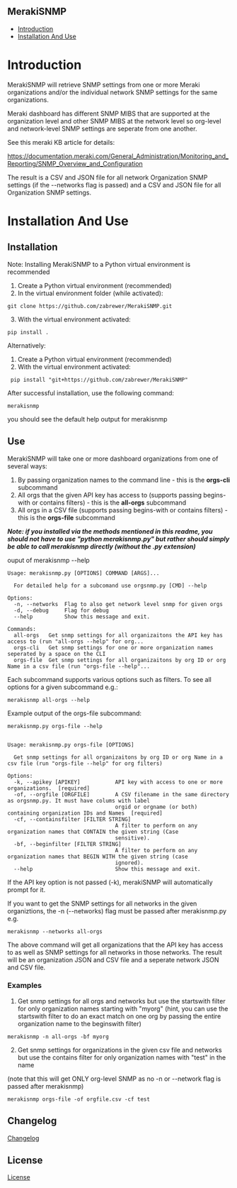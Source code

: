 MerakiSNMP
-----------------  
- [Introduction](#Introduction)
- [Installation And Use](#installation-and-use)

# Introduction

MerakiSNMP will retrieve SNMP settings from one or more Meraki organizations and/or the individual network SNMP settings for the same organizations. 

Meraki dashboard has different SNMP MIBS that are supported at the organization level and other SNMP MIBS at the network level so org-level and network-level SNMP settings are seperate from one another.  

See this meraki KB article for details: 

https://documentation.meraki.com/General_Administration/Monitoring_and_Reporting/SNMP_Overview_and_Configuration

The result is a CSV and JSON file for all network Organization SNMP settings (if the --networks flag is passed) and a CSV and JSON file for all Organization SNMP settings.

# Installation And Use

## Installation

Note: Installing MerakiSNMP to a Python virtual environment is recommended

1) Create a Python virtual environment (recommended)
2) In the virtual environment folder (while activated):
``` 
git clone https://github.com/zabrewer/MerakiSNMP.git
``` 
3) With the virtual environment activated:
``` 
pip install .
``` 

Alternatively:
1) Create a Python virtual environment (recommended)
2) With the virtual environment activated:
```
 pip install "git+https://github.com/zabrewer/MerakiSNMP"
```
After successful installation, use the following command:

```
merakisnmp
```
you should see the default help output for merakisnmp

## Use

MerakiSNMP will take one or more dashboard organizations from one of several ways:
1) By passing organization names to the command line - this is the **orgs-cli** subcommand
2) All orgs that the given API key has access to (supports passing begins-with or contains filters) - this is the **all-orgs** subcommand
3) All orgs in a CSV file (supports passing begins-with or contains filters) - this is the **orgs-file** subcommand

***Note: if you installed via the methods mentioned in this readme, you should not have to use "python merakisnmp.py" but rather should simply be able to call merakisnmp directly (without the .py extension)***

ouput of merakisnmp --help
```
Usage: merakisnmp.py [OPTIONS] COMMAND [ARGS]...

  For detailed help for a subcomand use orgsnmp.py [CMD] --help

Options:
  -n, --networks  Flag to also get network level snmp for given orgs
  -d, --debug     Flag for debug
  --help          Show this message and exit.

Commands:
  all-orgs   Get snmp settings for all organizaitons the API key has access to (run "all-orgs --help" for org...
  orgs-cli   Get snmp settings for one or more organization names seperated by a space on the CLI
  orgs-file  Get snmp settings for all organizaitons by org ID or org Name in a csv file (run "orgs-file --help"...
```

Each subcommand supports various options such as filters.  To see all options for a given subcommand e.g.:
```
merakisnmp all-orgs --help
```

Example output of the orgs-file subcommand:
```
merakisnmp.py orgs-file --help


Usage: merakisnmp.py orgs-file [OPTIONS]

  Get snmp settings for all organizaitons by org ID or org Name in a csv file (run "orgs-file --help" for org filters)

Options:
  -k, --apikey [APIKEY]           API key with access to one or more organizations.  [required]
  -of, --orgfile [ORGFILE]        A CSV filename in the same directory as orgsnmp.py. It must have colums with label
                                  orgid or orgname (or both) containing organization IDs and Names  [required]
  -cf, --containsfilter [FILTER STRING]
                                  A filter to perform on any organization names that CONTAIN the given string (Case
                                  sensitive).
  -bf, --beginfilter [FILTER STRING]
                                  A filter to perform on any organization names that BEGIN WITH the given string (case
                                  ignored).
  --help                          Show this message and exit.
```


If the API key option is not passed (-k), merakiSNMP will automatically prompt for it.

If you want to get the SNMP settings for all networks in the given organiztions, the -n (--networks) flag must be passed after merakisnmp.py e.g.
```
merakisnmp --networks all-orgs
```

The above command will get all organizations that the API key has access to as well as SNMP settings for all networks in those networks.  The result will be an organization JSON and CSV file and a seperate network JSON and CSV file.

### Examples

1) Get snmp settings for all orgs and networks but use the startswith filter for only organization names starting with "myorg" (hint, you can use the startswith filter to do an exact match on one org by passing the entire organization name to the beginswith filter)

```
merakisnmp -n all-orgs -bf myorg 
```

2) Get snmp settings for organizations in the given csv file and networks but use the contains filter for only organization names with "test" in the name

(note that this will get ONLY org-level SNMP as no -n or --network flag is passed after merakisnmp)

```
merakisnmp orgs-file -of orgfile.csv -cf test
```
## Changelog

[Changelog](CHANGELOG.txt)

## License

[License](LICENSE)